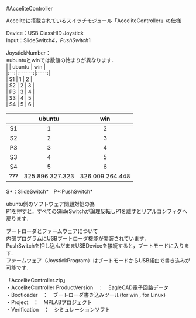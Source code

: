 #AcceliteController   
  
Acceliteに搭載されているスイッチモジュール「AcceliteController」の仕様  
  
Device：USB ClassHID Joystick  
Input：SlideSwitch*4，PushSwitch*1  
  
  
JoystickNumber：  
※ubuntuとwinでは数値の始まりが異なります．  
|    | ubuntu |  win |  
|:--:|:------:|:----:|  
| S1 |   1    |   2  |  
| S2 |   2    |   3  |  
| P3 |   3    |   4  |  
| S3 |   4    |   5  |  
| S4 |   5    |   6  |  
  
|    |ubuntu | win |  
|:--:|:-----:|:---:|  
| S1 |   1   |  2  |  
| S2 |   2   |  3  |  
| P3 |   3   |  4  |  
| S3 |   4   |  5  |  
| S4 |   5   |  6  |  
| ???     |325.896 327.323  |326.009  264.448 | -0.33870 0.09778868 -0.0003693 -0.0003969|    ????   |  


S*：SlideSwitch*　P*:PushSwitch*

ubuntu側のソフトウェア問題対処の為  
P1を押すと，すべてのSlideSwitchが論理反転しP1を離すとリアルコンフィグへ戻ります.  
  
  
ブートローダとファームウェアについて  
内部プログラムにUSBブートローダ機能が実装されています.  
PushSwitchを押し込んだままUSBDeviceを接続すると，ブートモードに入ります.  
ファームウェア（JoystickProgram）はブートモードからUSB経由で書き込みが可能です.  
  
  
「AcceliteController.zip」  
・AcceliteController ProductVersion　：　EagleCAD電子回路データ  
・Bootloader　：　ブートローダ書き込みツール(for win , for Linux)  
・Project　：　MPLABプロジェクト  
・Verification　：　シミュレーションソフト  
  
  


